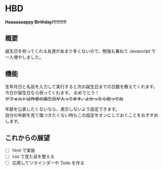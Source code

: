 # HBD

**Haaaaaaappy Birthday!!!!!!!!!!**

## 概要

誕生日を祝ってくれる友達があまり多くないので、勉強も兼ねて Javascript で一人増やしました。

## 機能

生年月日と名前を入力して実行すると次の誕生日までの日数を教えてくれます。  
今日が誕生日なら祝ってくれます。 おめでとう！  
~~デフォルトは作者の誕生日が入ってます。よかったら祝ってね~~

年齢を公表したくないなら、表示しないよう設定できます。  
自分の年齢を見て傷つきたくない時もこの設定をオンにしておくことをおすすめします。

## これからの展望

- [ ] html で実装
- [ ] css で見た目を整える
- [ ] 応用してリマインダーや Todo を作る

